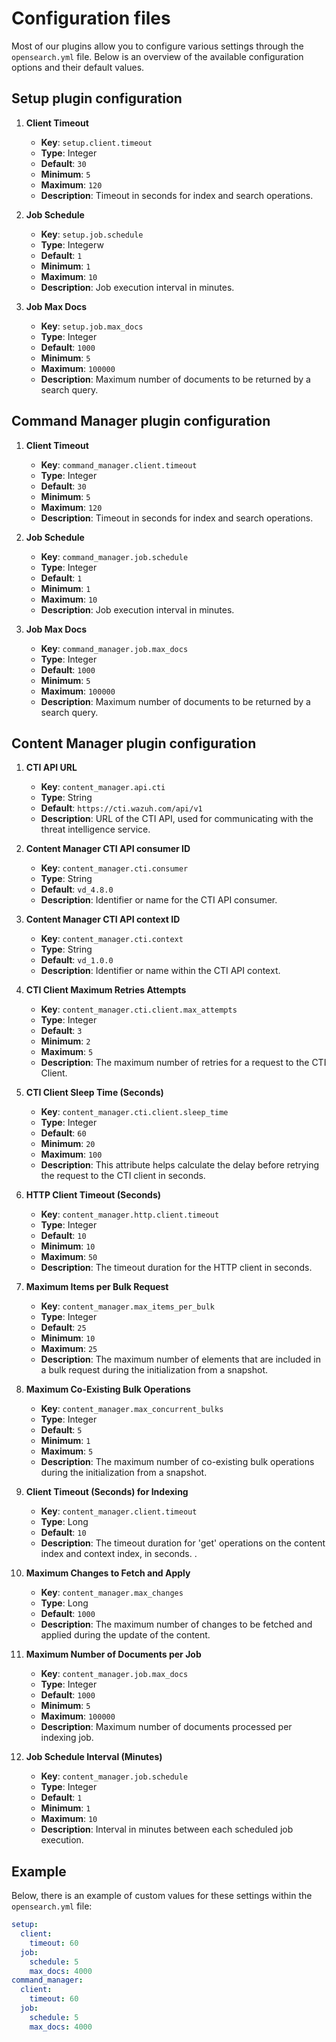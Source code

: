 # Configuration files

Most of our plugins allow you to configure various settings through the `opensearch.yml` file. Below is an overview of the available configuration options and their default values.

## Setup plugin configuration

1. **Client Timeout**
   - **Key**: `setup.client.timeout`
   - **Type**: Integer
   - **Default**: `30`
   - **Minimum**: `5`
   - **Maximum**: `120`
   - **Description**: Timeout in seconds for index and search operations.

2. **Job Schedule**
   - **Key**: `setup.job.schedule`
   - **Type**: Integerw
   - **Default**: `1`
   - **Minimum**: `1`
   - **Maximum**: `10`
   - **Description**: Job execution interval in minutes.

3. **Job Max Docs**
   - **Key**: `setup.job.max_docs`
   - **Type**: Integer
   - **Default**: `1000`
   - **Minimum**: `5`
   - **Maximum**: `100000`
   - **Description**: Maximum number of documents to be returned by a search query.

## Command Manager plugin configuration

1. **Client Timeout**
   - **Key**: `command_manager.client.timeout`
   - **Type**: Integer
   - **Default**: `30`
   - **Minimum**: `5`
   - **Maximum**: `120`
   - **Description**: Timeout in seconds for index and search operations.

2. **Job Schedule**
   - **Key**: `command_manager.job.schedule`
   - **Type**: Integer
   - **Default**: `1`
   - **Minimum**: `1`
   - **Maximum**: `10`
   - **Description**: Job execution interval in minutes.

3. **Job Max Docs**
   - **Key**: `command_manager.job.max_docs`
   - **Type**: Integer
   - **Default**: `1000`
   - **Minimum**: `5`
   - **Maximum**: `100000`
   - **Description**: Maximum number of documents to be returned by a search query.

## Content Manager plugin configuration

1. **CTI API URL**
   - **Key**: `content_manager.api.cti`
   - **Type**: String
   - **Default**: `https://cti.wazuh.com/api/v1`
   - **Description**: URL of the CTI API, used for communicating with the threat intelligence service.

2. **Content Manager CTI API consumer ID**
   - **Key**: `content_manager.cti.consumer`
   - **Type**: String
   - **Default**: `vd_4.8.0`
   - **Description**: Identifier or name for the CTI API consumer.

3. **Content Manager CTI API context ID**
   - **Key**: `content_manager.cti.context`
   - **Type**: String
   - **Default**: `vd_1.0.0`
   - **Description**: Identifier or name within the CTI API context.

4. **CTI Client Maximum Retries Attempts**
   - **Key**: `content_manager.cti.client.max_attempts`
   - **Type**: Integer
   - **Default**: `3`
   - **Minimum**: `2`
   - **Maximum**: `5`
   - **Description**: The maximum number of retries for a request to the CTI Client.

5. **CTI Client Sleep Time (Seconds)**
   - **Key**: `content_manager.cti.client.sleep_time`
   - **Type**: Integer
   - **Default**: `60`
   - **Minimum**: `20`
   - **Maximum**: `100`
   - **Description**: This attribute helps calculate the delay before retrying the request to the CTI client in seconds.

6. **HTTP Client Timeout (Seconds)**
   - **Key**: `content_manager.http.client.timeout`
   - **Type**: Integer
   - **Default**: `10`
   - **Minimum**: `10`
   - **Maximum**: `50`
   - **Description**: The timeout duration for the HTTP client in seconds.

7. **Maximum Items per Bulk Request**
   - **Key**: `content_manager.max_items_per_bulk`
   - **Type**: Integer
   - **Default**: `25`
   - **Minimum**: `10`
   - **Maximum**: `25`
   - **Description**: The maximum number of elements that are included in a bulk request during the initialization from a snapshot.

8. **Maximum Co-Existing Bulk Operations**
   - **Key**: `content_manager.max_concurrent_bulks`
   - **Type**: Integer
   - **Default**: `5`
   - **Minimum**: `1`
   - **Maximum**: `5`
   - **Description**: The maximum number of co-existing bulk operations during the initialization from a snapshot.

9. **Client Timeout (Seconds) for Indexing**
   - **Key**: `content_manager.client.timeout`
   - **Type**: Long
   - **Default**: `10`
   - **Description**: The timeout duration for 'get' operations on the content index and context index, in seconds. .

10. **Maximum Changes to Fetch and Apply**
    - **Key**: `content_manager.max_changes`
    - **Type**: Long
    - **Default**: `1000`
    - **Description**: The maximum number of changes to be fetched and applied during the update of the content.

11. **Maximum Number of Documents per Job**
    - **Key**: `content_manager.job.max_docs`
    - **Type**: Integer
    - **Default**: `1000`
    - **Minimum**: `5`
    - **Maximum**: `100000`
    - **Description**: Maximum number of documents processed per indexing job.

12. **Job Schedule Interval (Minutes)**
    - **Key**: `content_manager.job.schedule`
    - **Type**: Integer
    - **Default**: `1`
    - **Minimum**: `1`
    - **Maximum**: `10`
    - **Description**: Interval in minutes between each scheduled job execution.

## Example

Below, there is an example of custom values for these settings within the `opensearch.yml` file:

```yaml
setup:
  client:
    timeout: 60
  job:
    schedule: 5
    max_docs: 4000
command_manager:
  client:
    timeout: 60
  job:
    schedule: 5
    max_docs: 4000
```
